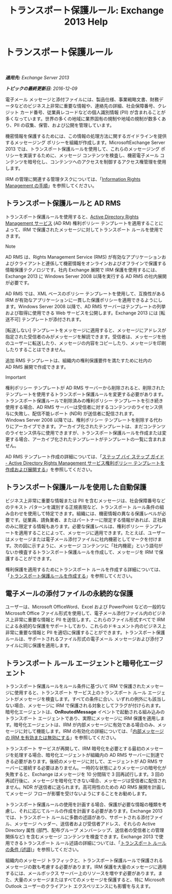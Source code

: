 ﻿---
title: 'トランスポート保護ルール: Exchange 2013 Help'
TOCTitle: トランスポート保護ルール
ms:assetid: 9bd6d049-165e-4e51-a79f-3b8ff409da55
ms:mtpsurl: https://technet.microsoft.com/ja-jp/library/Dd298166(v=EXCHG.150)
ms:contentKeyID: 49896385
ms.date: 04/24/2018
mtps_version: v=EXCHG.150
ms.translationtype: HT
---

# トランスポート保護ルール

 

_**適用先:** Exchange Server 2013_

_**トピックの最終更新日:** 2016-12-09_

電子メール メッセージと添付ファイルには、製品仕様、事業戦略文書、財務データなどのビジネス上非常に重要な情報や、連絡先の詳細、社会保障番号、クレジット カード番号、従業員レコードなどの個人識別情報 (PII) が含まれることが多くなっています。世界の多くの地域に業界固有の規制や地域の規制が数多くあり、PII の収集、保管、および公開を管理しています。

機密情報を保護するためには、この情報の処理方法に関するガイドラインを提供するメッセージング ポリシーを組織が作成します。MicrosoftExchange Server 2013 では、トランスポート保護ルールを使用して、これらのメッセージング ポリシーを実装するために、メッセージ コンテンツを検査し、機密電子メール コンテンツを暗号化し、コンテンツへのアクセスを制御するアクセス権管理を使用します。

IRM の管理に関連する管理タスクについては、「[Information Rights Management の手順](information-rights-management-procedures-exchange-2013-help.md)」を参照してください。

## トランスポート保護ルールと AD RMS

トランスポート保護ルールを使用すると、[Active Directory Rights Management サービス](https://go.microsoft.com/fwlink/p/?linkid=129823) (AD RM) 権利ポリシー テンプレートを適用することによって、IRM で保護されたメッセージに対してトランスポート ルールを使用できます。


> [!NOTE]
> AD&nbsp;RMS は、Rights Management Service (RMS) が有効なアプリケーションおよびクライアントと連係して機密情報をオンラインおよびオフラインで保護する情報保護テクノロジです。社内 Exchange 展開で IRM 保護を使用するには、Exchange 2013 に Windows Server 2008 以降を実行する AD RMS の社内展開が必要です。



AD RMS では、XML ベースのポリシー テンプレートを使用して、互換性がある IRM が有効なアプリケーションに一貫した保護ポリシーを適用できるようにします。Windows Server 2008 以降で、AD RMS サーバーはテンプレートの列挙および取得に使用できる Web サービスを公開します。Exchange 2013 には \[転送不可\] テンプレートが添付されます。

\[転送しない\] テンプレートをメッセージに適用すると、メッセージにアドレスが指定された受信者のみがメッセージを解読できます。受信者は、メッセージを他のユーザーに転送したり、メッセージの内容をコピーしたり、メッセージを印刷したりすることはできません。

追加 RMS テンプレートは、組織内の権利保護要件を満たすために社内の AD RMS 展開で作成できます。


> [!IMPORTANT]
> 権利ポリシー テンプレートが AD&nbsp;RMS サーバーから削除されると、削除されたテンプレートを使用するトランスポート保護ルールを変更する必要があります。トランスポート保護ルールで削除済みの権利ポリシー テンプレートを引き続き使用する場合、AD&nbsp;RMS サーバーは受信者に対するコンテンツのライセンス供与に失敗し、配信不能レポート (NDR) が送信者に配信されます。<BR>Windows Server 2008 以降では、権利ポリシー テンプレートを削除する代わりにアーカイブできます。アーカイブ化されたテンプレートは、まだコンテンツのライセンス供与に使用できますが、トランスポート保護ルールを作成または変更する場合、アーカイブ化されたテンプレートがテンプレートの一覧に含まれません。



AD RMS テンプレート作成の詳細については、「[ステップ バイ ステップ ガイド - Active Directory Rights Management サービス権利ポリシー テンプレートを作成および展開する](https://go.microsoft.com/fwlink/p/?linkid=136593)」を参照してください。

## トランスポート保護ルールを使用した自動保護

ビジネス上非常に重要な情報または PII を含むメッセージは、社会保障番号などのテキスト パターンを識別する正規表現など、トランスポート ルール条件の組み合わせを使用して特定できます。組織には、機密情報の異なる保護レベルが必要です。従業員、請負業者、またはパートナーに限定する情報があれば、正社員のみに限定する情報もあります。必要な保護レベルは、権利ポリシー テンプレートを適用することによって、メッセージに適用できます。たとえば、ユーザーはメッセージまたは電子メール添付ファイルに社内機密としてマークを付けます。次の図に示すように、メッセージ コンテンツに「社内機密」という語句がないか検査するトランスポート保護ルールを作成して、メッセージを IRM で保護することができます。

権利保護を適用するためにトランスポート ルールを作成する詳細については、「[トランスポート保護ルールを作成する](create-a-transport-protection-rule-exchange-2013-help.md)」を参照してください。

## 電子メールの添付ファイルの永続的な保護

ユーザーは、Microsoft OfficeWord、Excel および PowerPoint などの一般的な Microsoft Office ファイル形式を使用して、電子メール添付ファイル内のビジネス上非常に重要な情報と PII を送信します。これらのファイル形式すべてで IRM による永続的な保護をサポートしており、これらのドキュメント内のビジネス上非常に重要な情報と PII を適切に保護することができます。トランスポート保護ルールは、サポートされるファイル形式の電子メール メッセージおよび添付ファイルに同じ保護を適用します。

## トランスポート ルール エージェントと暗号化エージェント

トランスポート保護ルールをルール条件に基づいて IRM で保護されたメッセージに使用すると、トランスポート サービス上のトランスポート ルール エージェントがメッセージを検査します。すべての条件に合い、いずれの例外にも該当しない場合、メッセージに IRM で保護される対象としてフラグが付けられます。暗号化エージェントは、**OnRoutedMessage** イベントで起動される組み込みのトランスポート エージェントであり、実際にメッセージに IRM 保護を適用します。暗号化エージェントは、IRM が内部メッセージに有効である場合のみ、メッセージに対して機能します。IRM の有効化の詳細については、「[内部メッセージの IRM を有効または無効にする](enable-or-disable-irm-for-internal-messages-exchange-2013-help.md)」を参照してください。

トランスポート サービスが再開して、IRM 暗号化を必要とする最初のメッセージを処理する場合、暗号化エージェントが組織内の AD RMS サーバーに到達できる必要があります。後続のメッセージに対して、エージェントが AD RMS サーバーに接続する必要はありません。一時的な状態によりメッセージの暗号化が失敗すると、Exchange はメッセージを 10 分間隔で 3 回再試行します。3 回の再試行後に、メッセージを暗号化できない場合、メッセージは受信者に配信されません。NDR が送信者に送られます。高可用性のための AD RMS 展開を計画してメッセージ フローが影響を受けないようにすることをお勧めします。

トランスポート保護ルールの使用を計画する場合、保護が必要な情報の種類を考慮し、それに応じてルールの作成を計画する必要があります。Exchange 2013 では、トランスポート ルールに多数の述語があり、サポートされる添付ファイル、メッセージ ヘッダー、送信者および受信者アドレス、それらの Active Directory 属性 (部門、配布グループ メンバーシップ、送信者の受信者との管理関係など) を含むメッセージ コンテンツを検査できます。Exchange 2013 で使用できるトランスポート ルール述語の詳細については、「[トランスポート ルールの条件 (述語)](mail-flow-rule-conditions-and-exceptions-predicates-in-exchange-2013-exchange-2013-help.md)」を参照してください。

組織内のメッセージ トラフィックと、トランスポート保護ルールで保護されるメッセージの数も考慮する必要があります。IRM 保護を大量のメッセージに適用するには、メールボックス サーバー上のリソースを増やす必要があります。また、大量のメッセージまたはすべてのメッセージを保護すると、特に Microsoft Outlook ユーザーのクライアント エクスペリエンスにも影響を与えます。

